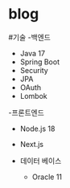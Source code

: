 # blog
#기술
-백엔드
  - Java 17
  - Spring Boot
  - Security
  - JPA
  - OAuth
  - Lombok
    
-프론트엔드
  - Node.js 18
  - Next.js
    
- 데이터 베이스
  - Oracle 11
